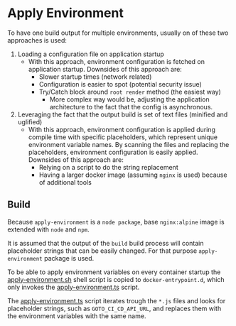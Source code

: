 # Apply Environment
To have one build output for multiple environments, usually on of these two approaches is used:

1. Loading a configuration file on application startup
   * With this approach, environment configuration is fetched on application startup. Downsides of this approach are:
     * Slower startup times (network related)
     * Configuration is easier to spot (potential security issue)
     * Try/Catch block around `root render` method (the easiest way)
       * More complex way would be, adjusting the application architecture to the fact that the config is asynchronous.
2. Leveraging the fact that the output build is set of text files (minified and uglified)
   * With this approach, environment configuration is applied during compile time with specific placeholders, which represent unique environment variable names. By scanning the files and replacing the placeholders, environment configuration is easily applied. Downsides of this approach are:
     * Relying on a script to do the string replacement
     * Having a larger docker image (assuming `nginx` is used) because of additional tools

## Build
Because `apply-environment` is a `node package`, base `nginx:alpine` image is extended with `node` and `npm`.

It is assumed that the output of the `build` build process will contain placeholder strings that can be easily changed. For that purpose `apply-environment` package is used.

To be able to apply environment variables on every container startup the [apply-environment.sh](apply-environment.sh) shell script is copied to `docker-entrypoint.d`, which only invokes the [apply-environment.ts](apply-environment/src/apply-environment.ts) script.

The [apply-environment.ts](apply-environment/src/apply-environment.ts) script iterates trough the `*.js` files and looks for placeholder strings, such as `GOTO_CI_CD_API_URL`, and replaces them with the environment variables with the same name.
